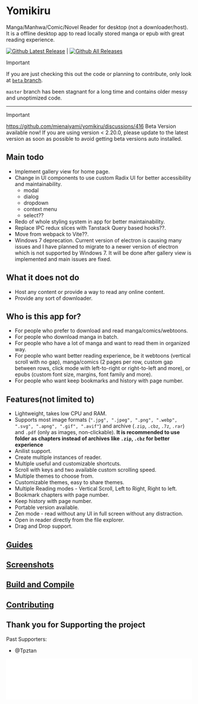 # Yomikiru

Manga/Manhwa/Comic/Novel Reader for desktop (not a downloader/host).
It is a offline desktop app to read locally stored manga or epub with great reading experience.

[![Github Latest Release](https://img.shields.io/github/v/tag/mienaiyami/yomikiru?label=release&style=flat-square&logo=github)](https://github.com/mienaiyami/yomikiru/releases/latest) |
[![Github All Releases](https://img.shields.io/github/downloads/mienaiyami/yomikiru/total.svg?style=flat-square&logo=github)](https://github.com/mienaiyami/yomikiru/releases)

> [!Important]  
> If you are just checking this out the code or planning to contribute, only look at [`beta` branch](https://github.com/mienaiyami/yomikiru/tree/beta).
>
> `master` branch has been stagnant for a long time and contains older messy and unoptimized code.

---

> [!Important]  
> <https://github.com/mienaiyami/yomikiru/discussions/416>
> Beta Version available now!
> If you are using version < 2.20.0, please update to the latest version as soon as possible to avoid getting beta versions auto installed.

## Main todo

- Implement gallery view for home page.
- Change in UI components to use custom Radix UI for better accessibility and maintainability.
  - modal
  - dialog
  - dropdown
  - context menu
  - select??
- Redo of whole styling system in app for better maintainability.
- Replace IPC redux slices with Tanstack Query based hooks??.
- Move from webpack to Vite??.
- Windows 7 deprecation. Current version of electron is causing many issues and I have planned to migrate to a newer version of electron which is not supported by Windows 7. It will be done after gallery view is implemented and main issues are fixed.

## What it does not do

- Host any content or provide a way to read any online content.
- Provide any sort of downloader.

## Who is this app for?

- For people who prefer to download and read manga/comics/webtoons.
- For people who download manga in batch.
- For people who have a lot of manga and want to read them in organized way.
- For people who want better reading experience, be it webtoons (vertical scroll with no gap), manga/comics (2 pages per row, custom gap between rows, click mode with left-to-right or right-to-left and more), or epubs (custom font size, margins, font family and more).
- For people who want keep bookmarks and history with page number.

## Features(not limited to)

- Lightweight, takes low CPU and RAM.
- Supports most image formats (`".jpg", ".jpeg", ".png", ".webp", ".svg", ".apng", ".gif", ".avif"`) and archive (`.zip`, `.cbz`, `.7z`, `.rar`) and `.pdf`  (only as images, non-clickable). **It is recommended to use folder as chapters instead of archives like `.zip`, `.cbz` for better experience**
- Anilist support.
- Create multiple instances of reader.
- Multiple useful and customizable shortcuts.
- Scroll with keys and two available custom scrolling speed.
- Multiple themes to choose from.
- Customizable themes, easy to share themes.
- Multiple Reading modes - Vertical Scroll, Left to Right, Right to left.
- Bookmark chapters with page number.
- Keep history with page number.
- Portable version available.
- Zen mode - read without any UI in full screen without any distraction.
- Open in reader directly from the file explorer.
- Drag and Drop support.

## [Guides](docs/GUIDE.md)

## [Screenshots](docs/SCREENSHOTS.md)

## [Build and Compile](docs/build.md)

## [Contributing](docs/contribute.md)

## Thank you for Supporting the project

Past Supporters:

- @Tpztan

![info](https://github.com/mienaiyami/mienaiyami/blob/main/metrics.plugin.people.repository.svg)
